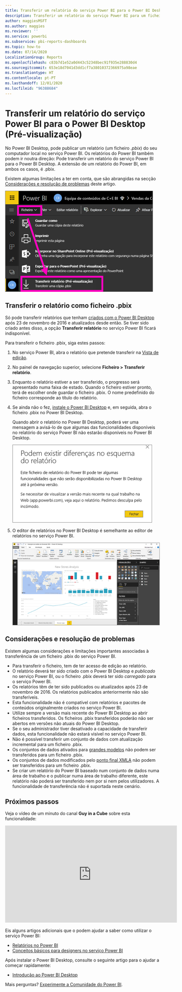 ```yaml
---
title: Transferir um relatório do serviço Power BI para o Power BI Desktop (Pré-visualização)
description: Transferir um relatório do serviço Power BI para um ficheiro do Power BI Desktop
author: maggiesMSFT
ms.author: maggies
ms.reviewer: ''
ms.service: powerbi
ms.subservice: pbi-reports-dashboards
ms.topic: how-to
ms.date: 07/14/2020
LocalizationGroup: Reports
ms.openlocfilehash: c83b7d1e52a0d443c52348bec91f935e288830d4
ms.sourcegitcommit: 653e18d7041d3dd1cf7a38010372366975a98eae
ms.translationtype: HT
ms.contentlocale: pt-PT
ms.lasthandoff: 12/01/2020
ms.locfileid: "96388684"
---
```

# <a name="download-a-report-from-the-power-bi-service-to-power-bi-desktop-preview"></a>Transferir um relatório do serviço Power BI para o Power BI Desktop (Pré-visualização)
      
No Power BI Desktop, pode publicar um relatório (um ficheiro *.pbix*) do seu computador local no serviço Power BI. Os relatórios do Power BI também podem ir noutra direção: Pode transferir um relatório do serviço Power BI para o Power BI Desktop. A extensão de um relatório do Power BI, em ambos os casos, é .pbix.

Existem algumas limitações a ter em conta, que são abrangidas na secção [Considerações e resolução de problemas](#considerations-and-troubleshooting) deste artigo.

![Menu pendente Ficheiro](media/service-export-to-pbix/power-bi-file-export.png)

## <a name="download-the-report-as-a-pbix-file"></a>Transferir o relatório como ficheiro .pbix

Só pode transferir relatórios que tenham [criados com o Power BI Desktop](/learn/modules/publish-share-power-bi/2-publish-reports) após 23 de novembro de 2016 e atualizados desde então. Se tiver sido criado antes disso, a opção **Transferir relatório** no serviço Power BI ficará indisponível.

Para transferir o ficheiro .pbix, siga estes passos:

1. No serviço Power BI, abra o relatório que pretende transferir na [Vista de edição](./service-interact-with-a-report-in-editing-view.md).

2. No painel de navegação superior, selecione **Ficheiro > Transferir relatório**.
   
3. Enquanto o relatório estiver a ser transferido, o progresso será apresentado numa faixa de estado. Quando o ficheiro estiver pronto, terá de escolher onde guardar o ficheiro .pbix. O nome predefinido do ficheiro corresponde ao título do relatório.
   
4. Se ainda não o fez, [instale o Power BI Desktop](../fundamentals/desktop-get-the-desktop.md) e, em seguida, abra o ficheiro .pbix no Power BI Desktop.
   
    Quando abrir o relatório no Power BI Desktop, poderá ver uma mensagem a avisá-lo de que algumas das funcionalidades disponíveis no relatório do serviço Power BI não estarão disponíveis no Power BI Desktop.
   
    ![Caixa de diálogo de aviso](media/service-export-to-pbix/power-bi-export-to-pbix_2.png)

5. O editor de relatórios no Power BI Desktop é semelhante ao editor de relatórios no serviço Power BI.  
   
    ![Editor de relatórios do Power BI Desktop](media/service-export-to-pbix/power-bi-desktop.png)

## <a name="considerations-and-troubleshooting"></a>Considerações e resolução de problemas

Existem algumas considerações e limitações importantes associadas à transferência de um ficheiro .pbix do serviço Power BI.

* Para transferir o ficheiro, tem de ter acesso de edição ao relatório.
* O relatório deverá ter sido criado com o Power BI Desktop e *publicado* no serviço Power BI, ou o ficheiro .pbix deverá ter sido *carregado* para o serviço Power BI.
* Os relatórios têm de ter sido publicados ou atualizados após 23 de novembro de 2016. Os relatórios publicados anteriormente não são transferíveis.
* Esta funcionalidade não é compatível com relatórios e pacotes de conteúdos originalmente criados no serviço Power BI.
* Utilize sempre a versão mais recente do Power BI Desktop ao abrir ficheiros transferidos. Os ficheiros .pbix transferidos poderão não ser abertos em versões não atuais do Power BI Desktop.
* Se o seu administrador tiver desativado a capacidade de transferir dados, esta funcionalidade não estará visível no serviço Power BI.
* Não é possível transferir um conjunto de dados com atualização incremental para um ficheiro .pbix.
* Os conjuntos de dados ativados para [grandes modelos](../admin/service-premium-large-models.md) não podem ser transferidos para um ficheiro .pbix.
* Os conjuntos de dados modificados pelo [ponto final XMLA](../admin/service-premium-connect-tools.md) não podem ser transferidos para um ficheiro .pbix.
* Se criar um relatório do Power BI baseado num conjunto de dados numa área de trabalho e o publicar numa área de trabalho diferente, este relatório não poderá ser transferido nem por si nem pelos utilizadores. A funcionalidade de transferência não é suportada neste cenário.

## <a name="next-steps"></a>Próximos passos

Veja o vídeo de um minuto do canal **Guy in a Cube** sobre esta funcionalidade:

<iframe width="560" height="315" src="https://www.youtube.com/embed/ymWqU5jiUl0" frameborder="0" allowfullscreen></iframe>

Eis alguns artigos adicionais que o podem ajudar a saber como utilizar o serviço Power BI:

* [Relatórios no Power BI](../consumer/end-user-reports.md)
* [Conceitos básicos para designers no serviço Power BI](../fundamentals/service-basic-concepts.md)

Após instalar o Power BI Desktop, consulte o seguinte artigo para o ajudar a começar rapidamente:

* [Introdução ao Power BI Desktop](../fundamentals/desktop-getting-started.md)

Mais perguntas? [Experimente a Comunidade do Power BI](https://community.powerbi.com/).